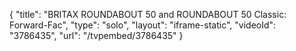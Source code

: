 {
    "title": "BRITAX ROUNDABOUT 50 and ROUNDABOUT 50 Classic:  Forward-Fac",
    "type": "solo",
    "layout": "iframe-static",
    "videoId": "3786435",
    "url": "\/tvpembed\/3786435"
}